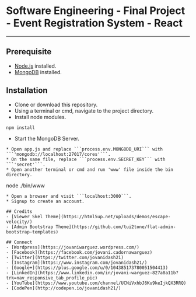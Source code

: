 # Software Engineering - Final Project - Event Registration System - React
---

## Prerequisite
* [Node.js](https://nodejs.org/en/) installed.
* [MongoDB](https://www.mongodb.com/) installed.

## Installation
* Clone or download this repository.
* Using a terminal or cmd, navigate to the project directory.
* Install node modules.
```
npm install
```
* Start the MongoDB Server.
```
* Open app.js and replace ```process.env.MONGODB_URI``` with ```'mongodb://localhost:27017/cores'```.
* On the same file, replace ```process.env.SECRET_KEY``` with ```'secret'```.
* Open another terminal or cmd and run 'www' file inside the bin directory.
```
node ./bin/www
```
* Open a browser and visit ```localhost:3000```.
* Signup to create an account.

## Credits
- [Viewer Skel Theme](https://html5up.net/uploads/demos/escape-velocity/)
- [Admin Bootstrap Theme](https://github.com/tui2tone/flat-admin-bootstrap-templates)

## Connect
- [Wordpress](https://jovaniwarguez.wordpress.com/)
- [Facebook](https://facebook.com/jovani.cadornawarguez)
- [Twitter](https://twitter.com/jovanidash21)
- [Instagram](https://www.instagram.com/jovanidash21/)
- [Google+](https://plus.google.com/u/0/104385173780051504413)
- [LinkedIn](https://www.linkedin.com/in/jovani-warguez-827a8a11b?trk=nav_responsive_tab_profile_pic)
- [YouTube](https://www.youtube.com/channel/UCNiVxhbJ6Ku9keIjkQX3RRQ)
- [CodePen](http://codepen.io/jovanidash21/)
